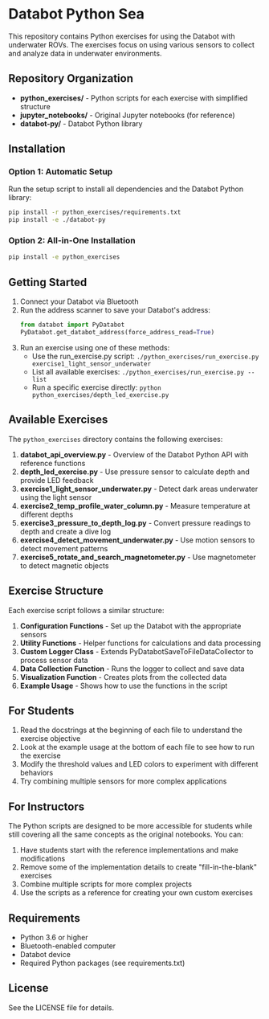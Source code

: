 # Databot Python Sea

This repository contains Python exercises for using the Databot with underwater ROVs. The exercises focus on using various sensors to collect and analyze data in underwater environments.

## Repository Organization

- **python_exercises/** - Python scripts for each exercise with simplified structure
- **jupyter_notebooks/** - Original Jupyter notebooks (for reference)
- **databot-py/** - Databot Python library

## Installation

### Option 1: Automatic Setup

Run the setup script to install all dependencies and the Databot Python library:

```bash
pip install -r python_exercises/requirements.txt
pip install -e ./databot-py
```

### Option 2: All-in-One Installation

```bash
pip install -e python_exercises
```

## Getting Started

1. Connect your Databot via Bluetooth
2. Run the address scanner to save your Databot's address:
   ```python
   from databot import PyDatabot
   PyDatabot.get_databot_address(force_address_read=True)
   ```
3. Run an exercise using one of these methods:
   - Use the run_exercise.py script: `./python_exercises/run_exercise.py exercise1_light_sensor_underwater`
   - List all available exercises: `./python_exercises/run_exercise.py --list`
   - Run a specific exercise directly: `python python_exercises/depth_led_exercise.py`

## Available Exercises

The `python_exercises` directory contains the following exercises:

1. **databot_api_overview.py** - Overview of the Databot Python API with reference functions
2. **depth_led_exercise.py** - Use pressure sensor to calculate depth and provide LED feedback
3. **exercise1_light_sensor_underwater.py** - Detect dark areas underwater using the light sensor
4. **exercise2_temp_profile_water_column.py** - Measure temperature at different depths
5. **exercise3_pressure_to_depth_log.py** - Convert pressure readings to depth and create a dive log
6. **exercise4_detect_movement_underwater.py** - Use motion sensors to detect movement patterns
7. **exercise5_rotate_and_search_magnetometer.py** - Use magnetometer to detect magnetic objects

## Exercise Structure

Each exercise script follows a similar structure:

1. **Configuration Functions** - Set up the Databot with the appropriate sensors
2. **Utility Functions** - Helper functions for calculations and data processing
3. **Custom Logger Class** - Extends PyDatabotSaveToFileDataCollector to process sensor data
4. **Data Collection Function** - Runs the logger to collect and save data
5. **Visualization Function** - Creates plots from the collected data
6. **Example Usage** - Shows how to use the functions in the script

## For Students

1. Read the docstrings at the beginning of each file to understand the exercise objective
2. Look at the example usage at the bottom of each file to see how to run the exercise
3. Modify the threshold values and LED colors to experiment with different behaviors
4. Try combining multiple sensors for more complex applications

## For Instructors

The Python scripts are designed to be more accessible for students while still covering all the same concepts as the original notebooks. You can:

1. Have students start with the reference implementations and make modifications
2. Remove some of the implementation details to create "fill-in-the-blank" exercises
3. Combine multiple scripts for more complex projects
4. Use the scripts as a reference for creating your own custom exercises

## Requirements

- Python 3.6 or higher
- Bluetooth-enabled computer
- Databot device
- Required Python packages (see requirements.txt)

## License

See the LICENSE file for details.